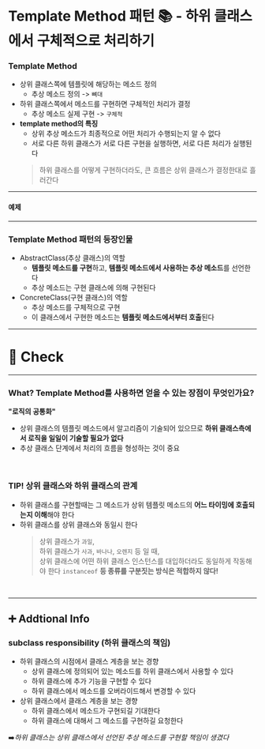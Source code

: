 # Template Method 패턴 📚 - 하위 클래스에서 구체적으로 처리하기

### Template Method
- 상위 클래스쪽에 템플릿에 해당하는 메소드 정의
  - 추상 메소드 정의 -> `뼈대`
- 하위 클래스쪽에서 메소드를 구현하면 구체적인 처리가 결정
  - 추상 메소드 실제 구현 -> `구체적`
- **template method의 특징**  
    - 상위 추상 메소드가 최종적으로 어떤 처리가 수행되는지 알 수 없다
    - 서로 다른 하위 클래스가 서로 다른 구현을 실행하면, 서로 다른 처리가 실행된다
    > 하위 클래스를 어떻게 구현하더라도, 큰 흐름은 상위 클래스가 결정한대로 흘러간다





---


#### 예제



--- 
### Template Method 패턴의 등장인물
- AbstractClass(추상 클래스)의 역할
  - **템플릿 메소드를 구현**하고, **템플릿 메소드에서 사용하는 추상 메소드**를 선언한다
  - 추상 메소드는 구현 클래스에 의해 구현된다
- ConcreteClass(구현 클래스)의 역할
  - 추상 메소드를 구체적으로 구현
  - 이 클래스에서 구현한 메소드는 **템플릿 메소드에서부터 호출**된다
---
# 📌 Check

---

### What? Template Method를 사용하면 얻을 수 있는 장점이 무엇인가요?
**\"로직의 공통화\"**
- 상위 클래스의 템플릿 메소드에서 알고리즘이 기술되어 있으므로 **하위 클래스측에서 로직을 일일이 기술할 필요가 없다**
- 추상 클래스 단계에서 처리의 흐름을 형성하는 것이 중요
<br>
  
### TIP! 상위 클래스와 하위 클래스의 관계
- 하위 클래스를 구현할때는 그 메소드가 상위 템플릿 메소드의 **어느 타이밍에 호출되는지 이해**해야 한다 
- 하위 클래스를 상위 클래스와 동일시 한다
  > 상위 클래스가 `과일`, <br>
  > 하위 클래스가 `사과`, `바나나`, `오렌지` 등 일 때, <br>
  > 상위 클래스에 어떤 하위 클래스 인스턴스를 대입하더라도 동일하게 작동해야 한다
  > `instanceof` **등 종류를 구분짓는 방식은 적합하지 않다!**
<br>
  

---

## ➕  Addtional Info

### subclass responsibility (하위 클래스의 책임)
- 하위 클래스의 시점에서 클래스 계층을 보는 경향
  - 상위 클래스에 정의되어 있는 메소드를 하위 클래스에서 사용할 수 있다
  - 하위 클래스에 추가 기능을 구현할 수 있다
  - 하위 클래스에서 메소드를 오버라이드해서 변경할 수 있다
- 상위 클래스에서 클래스 계층을 보는 경향
  - 하위 클래스에서 메소드가 구현되길 기대한다
  - 하위 클래스에 대해서 그 메소드를 구현하길 요청한다

➡️*하위 클래스는 상위 클래스에서 선언된 추상 메소드를 구현할 책임이 생겼다*

  
